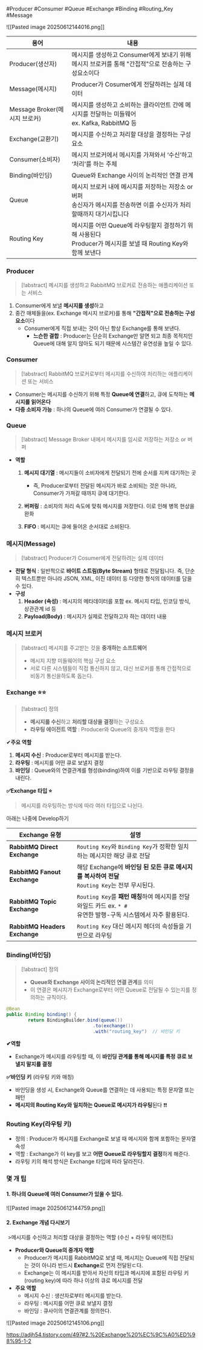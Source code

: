 #Producer #Consumer #Queue #Exchange #Binding #Routing_Key #Message




![[Pasted image 20250612144016.png]]




| 용어                      | 내용                                                                           |
| ----------------------- | ---------------------------------------------------------------------------- |
| Producer(생산자)           | 메시지를 생성하고 Consumer에게 보내기 위해 메시지 브로커를 통해 "간접적"으로 전송하는 구성요소이다                  |
| Message(메시지)            | Producer가 Cosumer에게 전달하려는 실제 데이터                                             |
| Message Broker(메시지 브로커) | 메시지를 생성하고 소비하는 클라이언트 간에 메시지를 전달하는 미들웨어<br>ex. Kafka, RabbitMQ 등              |
| Exchange(교환기)           | 메시지를 수신하고 처리할 대상을 결정하는 구성요소                                                  |
| Consumer(소비자)           | 메시지 브로커에서 메시지를 가져와서 ‘수신’하고 ‘처리’를 하는 주체                                       |
| Binding(바인딩)            | Queue와 Exchange 사이의 논리적인 연결 관계                                               |
| Queue                   | 메시지 브로커 내에 메시지를 저장하는 저장소 or 버퍼 <br>송신자가 메시지를 전송하면 이를 수신자가 처리할때까지 대기시킵니다      |
| Routing Key             | 메시지를 어떤 Queue에 라우팅할지 결정하기 위해 사용된다<br>Producer가 메시지를 보낼 때 Routing Key와 함께 보낸다 |
### Producer 

> [!abstract] 메시지를 생성하고 RabbitMQ 브로커로 전송하는 애플리케이션 또는 서비스

1.  Consumer에게 보낼 **메시지를 생성**하고 
2. 중간 매체들을(ex. Exchange 메시지 브로커)를 통해 **"간접적"으로 전송하는 구성요소**이다
	- Consumer에게 직접 보내는 것이 아닌 항상 Exchange를 통해 보낸다.
		- **느슨한 결합** : Producer는 단순히 Exchange만 알면 되고 최종 목적지인 Queue에 대해 알지 않아도 되기 때문에 시스템간 유연성을 높일 수 있다.
		  
### Consumer 
> [!abstract] RabbitMQ 브로커로부터 메시지를 수신하여 처리하는 애플리케이션 또는 서비스

- Consumer는 메시지를 수신하기 위해 특정 **Queue에 연결**하고, 큐에 도착하는 **메시지를 읽어온다**
- **다중 소비자 가능** : 하나의 Queue에 여러 Consumer가 연결될 수 있다.

### Queue

> [!abstract] Message Broker 내에서 메시지를 임시로 저장하는 저장소 or 버퍼 

- **역할**
	1. **메시지 대기열** : 메시지들이 소비자에게 전달되기 전에 순서를 지켜 대기하는 곳
		- 즉, Producer로부터 전달된 메시지가 바로 소비되는 것은 아니라, Consumer가 가져갈 때까지 큐에 대기한다.

	2. **버퍼링** : 소비자의 처리 속도에 맞춰 메시지를 저장한다. 이로 인해 병목 현상을 완화 
	3. **FIFO** : 메시지는 큐에 들어온 순서대로 소비된다.

### 메시지(Message)

> [!abstract] Producer가 Cosumer에게 전달하려는 실제 데이터 

- **전달 형식** : 일반적으로 **바이트 스트림(Byte Stream)** 형태로 전달됩니다. 즉, 단순히 텍스트뿐만 아니라 JSON, XML, 이진 데이터 등 다양한 형식의 데이터를 담을 수 있다.
- **구성**
	1. **Header (속성)** : 메시지의 메타데이터를 포함 ex. 메시지 타입, 인코딩 방식, 상관관계 id 등  
	2. **Payload(Body)** : 메시지가 실제로 전달하고자 하는 데이터 내용

### 메시지 브로커 
> [!abstract] 메시지를 주고받는 것을 **중개하는 소프트웨어** 
> - 메시지 지향 미들웨어의 핵심 구성 요소 
> - 서로 다른 시스템들이 직접 통신하지 않고, 대신 브로커를 통해 간접적으로 비동기 통신을하도록 돕는다.


### Exchange ⭐⭐

> [!abstract] 정의 
> - **메시지를 수신**하고 **처리할 대상을 결정**하는 구성요소
> - **라우팅 에이전트 역할** : Producer와 Queue의 중개자 역할을 한다

✔**주요 역할** 
1. **메시지 수신** : Producer로부터 메시지를 받는다.
2. **라우팅** : 메시지를 어떤 큐로 보낼지 결정
3. **바인딩** : Queue와의 연결관계를 형성(binding)하여 이를 기반으로 라우팅 결정을 내린다.


**✅Exchange 타입 ⭐**

> 메시지를 라우팅하는 방식에 따라 여러 타입으로 나뉜다.

아래는 나중에 Develop하기

| Exchange 유형                   | 설명                                                                                 |
| ----------------------------- | ---------------------------------------------------------------------------------- |
| **RabbitMQ Direct Exchange**  | `Routing Key`와 `Binding Key`가 정확한 일치하는 메시지만 해당 큐로 전달                               |
| **RabbitMQ Fanout Exchange**  | 해당 Exchange에 **바인딩 된 모든 큐로 메시지를 복사하여 전달** <br>`Routing Key`는 전부 무시된다.              |
| **RabbitMQ Topic Exchange**   | `Routing Key`를 **패턴 매칭**하여 메시지를 전달<br>와일드 카드 ex. `* #`<br>유연한 발행-구독 시스템에서 자주 활용된다. |
| **RabbitMQ Headers Exchange** | `Routing Key` 대신 메시지 헤더의 속성들을 기반으로 라우팅                                             |



### Binding(바인딩)

> [!abstract] 정의 
> - **Queue와 Exchange 사이의 논리적인 연결 관계**를 의미 
> - 이 연결은 메시지가 Exchange로부터 어떤 Queue로 전달될 수 있는지를 정의하는 규칙이다.

```java 
@Bean
public Binding binding() {
		return BindingBuilder.bind(queue())
								.to(exchange())
								.with("routing_key")  // 바인딩 키 
```

**✔역할**
- Exchange가 메시지를 라우팅할 때, 이 **바인딩 관계를 통해 메시지를 특정 큐로 보낼지 말지를 결정**

**✅바인딩 키** (라우팅 키와 매칭)
- 바인딩을 생성 시, Exchange와 Queue를 연결하는 데 사용되는 특정 문자열 또는 패턴
- **메시지의 Routing Key와 일치하는 Queue로 메시지가 라우팅**된다 ❗❗


### Routing Key(라우팅 키)
- 정의 : Producer가 메시지를 Exchange로 보낼 때 메시지와 함께 포함하는 문자열 속성
- 역할 : Exchange가 이 key를 보고 **어떤 Queue로 라우팅할지 결정**하게 해준다.
- 라우팅 키의 해석 방식은 Exchange 타입에 따라 달라진다.





### 몇 개 팁 

#### 1. 하나의 Queue에 여러 Consumer가 있을 수 있다.
![[Pasted image 20250612144759.png]]



#### 2. Exchange 개념 다시보기 

 >메시지를 수신하고 처리할 대상을 결정하는 역할 (수신 + 라우팅 에이전트)



- **Producer와 Queue의 중개자 역할**
	- Producer가 메시지를 RabbitMQ로 보낼 때, 메시지는 Queue에 직접 전달되는 것이 아니라 반드시 **Exchange**로 먼저 전달된ㄷ다.
	- Exchange는 이 메시지를 받아서 자신의 타입과 메시지에 포함된 라우팅 키(routing key)에 따라 하나 이상의 큐로 메시지를 전달
- **주요 역할**
	- 메시지 수신 : 생산자로부터 메시지를 받는다.
	- 라우팅 : 메시지를 어떤 큐로 보낼지 결정 
	- 바인딩 : 큐사이의 연결관계를 정의한다.
	  
![[Pasted image 20250612145106.png]]



https://adjh54.tistory.com/497#2.%20Exchange%20%EC%9C%A0%ED%98%95-1-2
